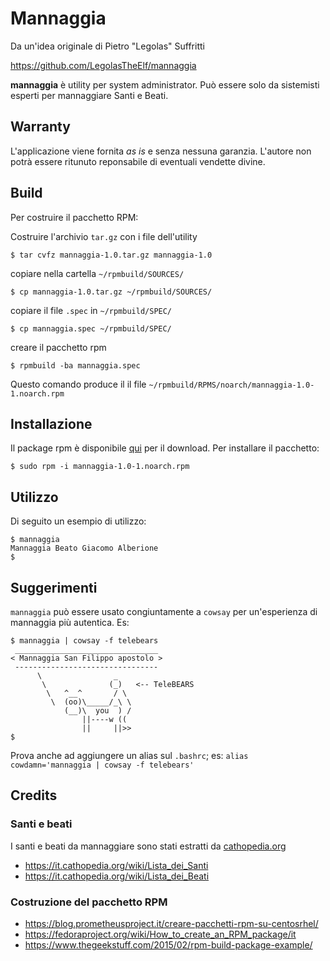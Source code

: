 # Mannaggia

Da un'idea originale di Pietro "Legolas" Suffritti

https://github.com/LegolasTheElf/mannaggia

**mannaggia** è utility per system administrator. Può essere solo da sistemisti esperti
per mannaggiare Santi e Beati. 

## Warranty
L'applicazione viene fornita *as is* e senza nessuna garanzia. L'autore non potrà essere ritunuto reponsabile di eventuali vendette divine.

## Build

Per costruire il pacchetto RPM:

Costruire l'archivio `tar.gz` con i file dell'utility

```
$ tar cvfz mannaggia-1.0.tar.gz mannaggia-1.0
```

copiare nella cartella `~/rpmbuild/SOURCES/`

```
$ cp mannaggia-1.0.tar.gz ~/rpmbuild/SOURCES/
```

copiare il file `.spec` in `~/rpmbuild/SPEC/`

```
$ cp mannaggia.spec ~/rpmbuild/SPEC/
```
creare il pacchetto rpm

```
$ rpmbuild -ba mannaggia.spec
```

Questo comando produce il il file `~/rpmbuild/RPMS/noarch/mannaggia-1.0-1.noarch.rpm`

## Installazione

Il package rpm è disponibile [qui](bin/noarch/mannaggia-1.0-1.noarch.rpm) per il download. Per installare il pacchetto:

```
$ sudo rpm -i mannaggia-1.0-1.noarch.rpm
```

## Utilizzo

Di seguito un esempio di utilizzo:

```
$ mannaggia
Mannaggia Beato Giacomo Alberione
$ 
```
## Suggerimenti

`mannaggia` può essere usato congiuntamente a `cowsay` per un'esperienza di mannaggia più autentica. Es:
```
$ mannaggia | cowsay -f telebears
 ________________________________
< Mannaggia San Filippo apostolo >
 --------------------------------
      \                _
       \              (_)   <-- TeleBEARS
        \   ^__^       / \
         \  (oo)\_____/_\ \
            (__)\  you  ) /
                ||----w ((
                ||     ||>> 
$ 
```
Prova anche ad aggiungere un alias sul `.bashrc`; es: `alias cowdamn='mannaggia | cowsay -f telebears'`

## Credits

### Santi e beati
I santi e beati da mannaggiare sono stati estratti da [cathopedia.org](https://it.cathopedia.org/)
* https://it.cathopedia.org/wiki/Lista_dei_Santi
* https://it.cathopedia.org/wiki/Lista_dei_Beati

### Costruzione del pacchetto RPM

* https://blog.prometheusproject.it/creare-pacchetti-rpm-su-centosrhel/ 
* https://fedoraproject.org/wiki/How_to_create_an_RPM_package/it
* https://www.thegeekstuff.com/2015/02/rpm-build-package-example/